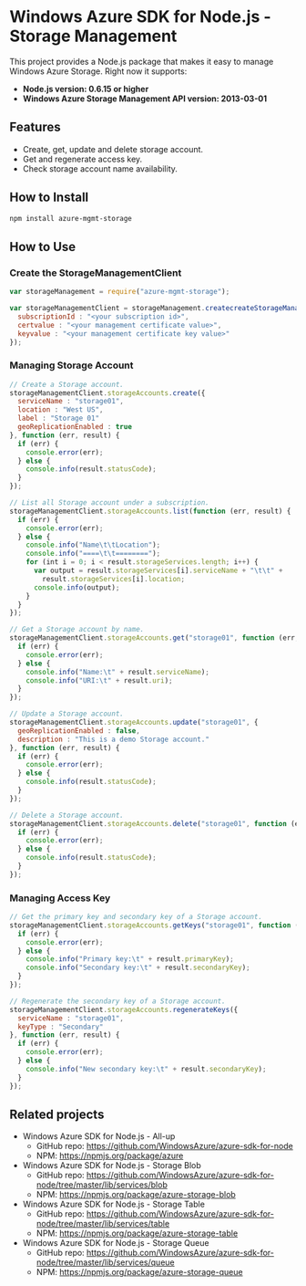 # Windows Azure SDK for Node.js - Storage Management

This project provides a Node.js package that makes it easy to manage Windows Azure Storage. Right now it supports:
- **Node.js version: 0.6.15 or higher**
- **Windows Azure Storage Management API version: 2013-03-01**

## Features

- Create, get, update and delete storage account.
- Get and regenerate access key.
- Check storage account name availability.

## How to Install

```bash
npm install azure-mgmt-storage
```

## How to Use

### Create the StorageManagementClient

```javascript
var storageManagement = require("azure-mgmt-storage");

var storageManagementClient = storageManagement.createcreateStorageManagementClient({
  subscriptionId : "<your subscription id>",
  certvalue : "<your management certificate value>",
  keyvalue : "<your management certificate key value>"
});
```

### Managing Storage Account

```javascript
// Create a Storage account.
storageManagementClient.storageAccounts.create({
  serviceName : "storage01",
  location : "West US",
  label : "Storage 01"
  geoReplicationEnabled : true
}, function (err, result) {
  if (err) {
    console.error(err);
  } else {
    console.info(result.statusCode);
  }
});

// List all Storage account under a subscription.
storageManagementClient.storageAccounts.list(function (err, result) {
  if (err) {
    console.error(err);
  } else {
    console.info("Name\t\tLocation");
    console.info("====\t\t========");
    for (int i = 0; i < result.storageServices.length; i++) {
      var output = result.storageServices[i].serviceName + "\t\t" +
        result.storageServices[i].location;
      console.info(output);
    }
  }
});

// Get a Storage account by name.
storageManagementClient.storageAccounts.get("storage01", function (err, result) {
  if (err) {
    console.error(err);
  } else {
    console.info("Name:\t" + result.serviceName);
    console.info("URI:\t" + result.uri);
  }
});

// Update a Storage account.
storageManagementClient.storageAccounts.update("storage01", {
  geoReplicationEnabled : false,
  description : "This is a demo Storage account."
}, function (err, result) {
  if (err) {
    console.error(err);
  } else {
    console.info(result.statusCode);
  }
});

// Delete a Storage account.
storageManagementClient.storageAccounts.delete("storage01", function (err, result) {
  if (err) {
    console.error(err);
  } else {
    console.info(result.statusCode);
  }
});
```

### Managing Access Key

```javascript
// Get the primary key and secondary key of a Storage account.
storageManagementClient.storageAccounts.getKeys("storage01", function (err, result) {
  if (err) {
    console.error(err);
  } else {
    console.info("Primary key:\t" + result.primaryKey);
    console.info("Secondary key:\t" + result.secondaryKey);
  }
});

// Regenerate the secondary key of a Storage account.
storageManagementClient.storageAccounts.regenerateKeys({
  serviceName : "storage01",
  keyType : "Secondary"
}, function (err, result) {
  if (err) {
    console.error(err);
  } else {
    console.info("New secondary key:\t" + result.secondaryKey);
  }
});
```

## Related projects

- Windows Azure SDK for Node.js - All-up
  - GitHub repo: https://github.com/WindowsAzure/azure-sdk-for-node
  - NPM: https://npmjs.org/package/azure
- Windows Azure SDK for Node.js - Storage Blob
  - GitHub repo: https://github.com/WindowsAzure/azure-sdk-for-node/tree/master/lib/services/blob
  - NPM: https://npmjs.org/package/azure-storage-blob
- Windows Azure SDK for Node.js - Storage Table
  - GitHub repo: https://github.com/WindowsAzure/azure-sdk-for-node/tree/master/lib/services/table
  - NPM: https://npmjs.org/package/azure-storage-table
- Windows Azure SDK for Node.js - Storage Queue
  - GitHub repo: https://github.com/WindowsAzure/azure-sdk-for-node/tree/master/lib/services/queue
  - NPM: https://npmjs.org/package/azure-storage-queue
